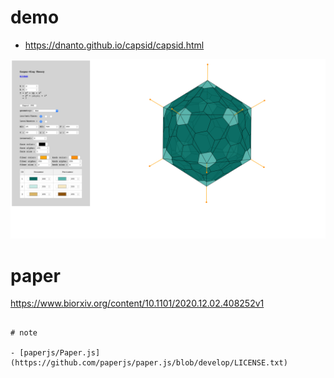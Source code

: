 # demo

- https://dnanto.github.io/capsid/capsid.html

![screenshot.png](screenshot.png)

# paper

https://www.biorxiv.org/content/10.1101/2020.12.02.408252v1

```

# note

- [paperjs/Paper.js](https://github.com/paperjs/paper.js/blob/develop/LICENSE.txt)
